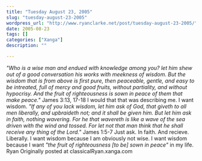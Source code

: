 ```yaml
---
title: "Tuesday August 23, 2005"
slug: "tuesday-august-23-2005"
wordpress_url: "http://www.ryanclarke.net/post/tuesday-august-23-2005/"
date: 2005-08-23
tags: []
categories: ["Xanga"]
description: ""

---
```


*"Who is a wise man and endued with knowledge among you? let him shew out of a good conversation his works with meekness of wisdom. But the wisdom that is from above is first pure, then peaceable, gentle, and easy to be intreated, full of mercy and good fruits, without partiality, and without hypocrisy. And the fruit of righteousness is sown in peace of them that make peace."* James 3:13, 17-18
 I would that that was describing me. I want wisdom.
 *"If any of you lack wisdom, let him ask of God, that giveth to all men liberally, and upbraideth not; and it shall be given him. But let him ask in faith, nothing wavering. For he that wavereth is like a wave of the sea driven with the wind and tossed. For let not that man think that he shall receive any thing of the Lord."* James 1:5-7
 Just ask. In faith. And recieve. Liberally.
 I want wisdom because I am obviously not wise. I want wisdom because I want *"the fruit of righteousness [to be] sown in peace"* in my life.
 Ryan
Originally posted at classicalRyan.xanga.com
